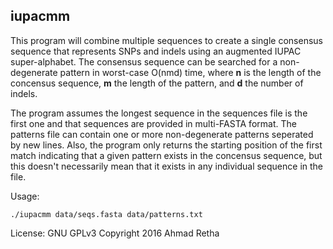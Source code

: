## iupacmm

This program will combine multiple sequences to create a single consensus sequence
that represents SNPs and indels using an augmented IUPAC super-alphabet. The
consensus sequence can be searched for a non-degenerate pattern in worst-case
O(nmd) time, where **n** is the length of the concensus sequence, **m** the length
of the pattern, and **d** the number of indels.

The program assumes the longest sequence in the sequences file is the first one
and that sequences are provided in multi-FASTA format. The patterns file can contain
one or more non-degenerate patterns seperated by new lines. Also, the program only
returns the starting position of the first match indicating that a given pattern
exists in the concensus sequence, but this doesn't necessarily mean that it exists
in any individual sequence in the file.

Usage:

`./iupacmm data/seqs.fasta data/patterns.txt`

License: GNU GPLv3 Copyright 2016 Ahmad Retha
